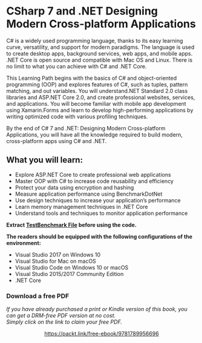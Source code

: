 


# CSharp 7 and .NET Designing Modern Cross-platform Applications

C# is a widely used programming language, thanks to its easy learning curve, versatility, and support for modern paradigms. The language is used to create desktop apps, background services, web apps, and mobile apps. .NET Core is open source and compatible with Mac OS and Linux. There is no limit to what you can achieve with C# and .NET Core.

This Learning Path begins with the basics of C# and object-oriented programming (OOP) and explores features of C#, such as tuples, pattern matching, and out variables. You will understand.NET Standard 2.0 class libraries and ASP.NET Core 2.0, and create professional websites, services, and applications. You will become familiar with mobile app development using Xamarin.Forms and learn to develop high-performing applications by writing optimized code with various profiling techniques.

By the end of C# 7 and .NET: Designing Modern Cross-platform Applications, you will have all the knowledge required to build modern, cross-platform apps using C# and .NET.


## What you will learn:
* Explore ASP.NET Core to create professional web applications
* Master OOP with C# to increase code reusability and efficiency
* Protect your data using encryption and hashing
* Measure application performance using BenchmarkDotNet
* Use design techniques to increase your application’s performance
* Learn memory management techniques in .NET Core
* Understand tools and techniques to monitor application performance


**Extract [TestBenchmark File](https://github.com/PacktPublishing/CSharp-7-and-NET-Designing-Modern-Cross-platform-Applications/blob/master/Module%202/Chapter02/Code/Code/ConsoleAppChapter2/ConsoleAppChapter2/BenchmarkDotNet.Artifacts/TestBenchmark.zip) before using the code.**

**The readers should be equipped with the following configurations of the environment:**

* Visual Studio 2017 on Windows 10
* Visual Studio for Mac on macOS
* Visual Studio Code on Windows 10 or macOS
* Visual Studio 2015/2017 Community Edition
* .NET Core
### Download a free PDF

 <i>If you have already purchased a print or Kindle version of this book, you can get a DRM-free PDF version at no cost.<br>Simply click on the link to claim your free PDF.</i>
<p align="center"> <a href="https://packt.link/free-ebook/9781789956696">https://packt.link/free-ebook/9781789956696 </a> </p>